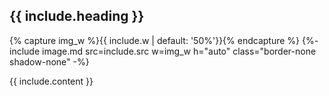 <section class="bg-white shadow-md rounded-lg p-6 mb-6">
  <h2 class="text-2xl font-semibold mb-4">{{ include.heading }}</h2>
  <div class="flex flex-col md:flex-row">
    <div class="w-full md:w-1/2 flex items-center justify-center">
      {% capture img_w %}{{ include.w | default: '50%'}}{% endcapture %}
      {%- include image.md src=include.src w=img_w h="auto" class="border-none shadow-none" -%}
    </div>
    <div class="w-full md:w-1/2 flex items-center justify-center">
      <p class="mb-4 px-12">{{ include.content }}</p>
    </div>
  </div>
</section>